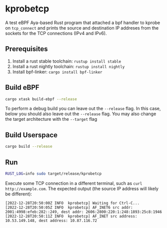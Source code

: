 # kprobetcp
A test eBPF Aya-based Rust program that attached a bpf handler to kprobe on `tcp_connect`
and prints the source and destination IP addreses from the sockets for the TCP connections (IPv4 and IPv6).

## Prerequisites

1. Install a rust stable toolchain: `rustup install stable`
1. Install a rust nightly toolchain: `rustup install nightly`
1. Install bpf-linker: `cargo install bpf-linker`

## Build eBPF

```bash
cargo xtask build-ebpf --release
```

To perform a debug build you can leave out the `--release` flag.
In this case, below you should also leave out the `--release` flag.
You may also change the target architecture with the `--target` flag

## Build Userspace

```bash
cargo build --release
```

## Run

```bash
RUST_LOG=info sudo target/release/kprobetcp
```
Execute some TCP connection in a different terminal, such as `curl http://example.com`.  The expected output (the source IP address will likely be different):
```
[2022-12-28T20:50:00Z INFO  kprobetcp] Waiting for Ctrl-C...
[2022-12-28T20:50:05Z INFO  kprobetcp] AF_INET6 src addr: 2001:4998:efeb:282::249, dest addr: 2606:2800:220:1:248:1893:25c8:1946
[2022-12-28T20:50:11Z INFO  kprobetcp] AF_INET src address: 10.53.149.148, dest address: 10.87.116.72
```
